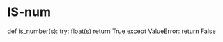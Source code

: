# IS-num
def is_number(s):
    try:
        float(s)
        return True
    except ValueError:
        return False
